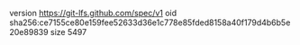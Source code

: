 version https://git-lfs.github.com/spec/v1
oid sha256:ce7155ce80e159fee52633d36e1c778e85fded8158a40f179d4b6b5e20e89839
size 5497
